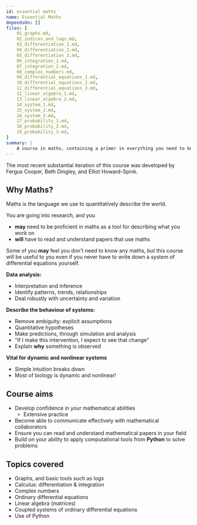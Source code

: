 ```yaml
---
id: essential maths
name: Essential Maths
dependsOn: []
files: [
    01_graphs.md,
    02_indices_and_logs.md,
    03_differentiation_1.md,
    04_differentiation_2.md,
    05_differentiation_3.md,
    06_integration_1.md,
    07_integration_2.md,
    08_complex_numbers.md,
    09_differential_equations_1.md,
    10_differential_equations_2.md,
    11_differential_equations_3.md,
    12_linear_algebra_1.md,
    13_linear_algebra_2.md,
    14_system_1.md,
    15_system_2.md,
    16_system_3.md,
    17_probability_1.md,
    18_probability_2.md,
    19_probability_3.md,
]
summary: |
    A course in maths, containing a primer in everything you need to know in order to analyse systems of differential equations. 
---
```


The most recent substantial iteration of this course was developed by Fergus Cooper, Beth Dingley, and Elliot Howard-Spink.


## Why Maths?

Maths is the language we use to quantitatively describe the world.

You are going into research, and you

- **may** need to be proficient in maths as a tool for describing what you work on
- **will** have to read and understand papers that use maths

Some of you **may** feel you don't need to know any maths, but this course will be useful to you even if you never have to write down a system of differential equations yourself.

**Data analysis:**

- Interpretation and inference
- Identify patterns, trends, relationships
- Deal robustly with uncertainty and variation

**Describe the behaviour of systems:**

- Remove ambiguity: explicit assumptions
- Quantitative hypotheses
- Make predictions, through simulation and analysis
- "If I make this intervention, I expect to see that change"
- Explain **why** something is observed


**Vital for dynamic and nonlinear systems**

- Simple intuition breaks down
- Most of biology is dynamic and nonlinear!


## Course aims

- Develop confidence in your mathematical abilities
    - Extensive practice
- Become able to communicate effectively with mathematical collaborators
- Ensure you can read and understand mathematical papers in your field
- Build on your ability to apply computational tools from **Python** to solve problems

## Topics covered

- Graphs, and basic tools such as logs
- Calculus: differentiation & integration
- Complex numbers
- Ordinary differential equations
- Linear algebra (matrices)
- Coupled systems of ordinary differential equations
- Use of Python
